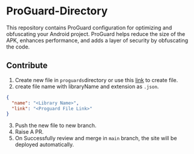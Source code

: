 
# ProGuard-Directory 
This repository contains ProGuard configuration for optimizing and obfuscating your Android project. 
ProGuard helps reduce the size of the APK, enhances performance, and adds a layer of security by obfuscating the code.


## Contribute
1. Create new file in `proguards`directory or use this [link](https://github.com/yogeshpaliyal/ProGuard-Directory/new/main/proguards) to create file.
2. create file name with libraryName and extension as `.json`.
```json
{
  "name": "<Library Name>",
  "link": "<Proguard File Link>"
}
```
3. Push the new file to new branch.
4. Raise A PR.
5. On Successfully review and merge in `main` branch, the site will be deployed automatically.
